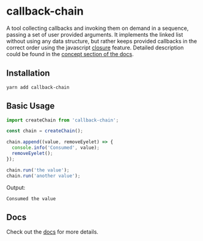 # callback-chain

A tool collecting callbacks and invoking them on demand in a sequence, passing
a set of user provided arguments. It implements the linked list without using
any data structure, but rather keeps provided callbacks in the correct order
using the javascript
[closure](https://developer.mozilla.org/en-US/docs/Web/JavaScript/Closures)
feature. Detailed description could be found in the
[concept section of the docs](./docs.md#concept).

## Installation

```
yarn add callback-chain
```

## Basic Usage

```javascript
import createChain from 'callback-chain';

const chain = createChain();

chain.append((value, removeEyelet) => {
  console.info('Consumed', value);
  removeEyelet();
});

chain.run('the value');
chain.run('another value');
```

Output:
```
Consumed the value
```

## Docs
Check out the [docs](./docs.md) for more details.
